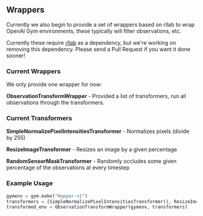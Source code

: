## Wrappers

Currently we also begin to provide a set of wrappers based on rllab to wrap OpenAI Gym environments, these typically will filter observations, etc.

Currently these require <a href="https://github.com/openai/rllab">rllab</a> as a dependency, but we're working on removing this dependency. Please send a Pull Request if you want it done sooner!

### Current Wrappers

We only provide one wrapper for now:

**ObservationTransformWrapper** - Provided a list of transformers, run all observations through the transformers.

### Current Transformers

**SimpleNormalizePixelIntensitiesTransformer** - Normalizes pixels (divide by 255)

**ResizeImageTransformer** - Resizes an image by a given percentage

**RandomSensorMaskTransformer** - Randomly occludes some given percentage of the observations at every timestep

### Example Usage

```python
gymenv = gym.make("Hopper-v1")
transformers = [SimpleNormalizePixelIntensitiesTransformer(), ResizeImageTransformer(fraction_of_current_size=.35)]
transformed_env = ObservationTransformWrapper(gymenv, transformers)
```
